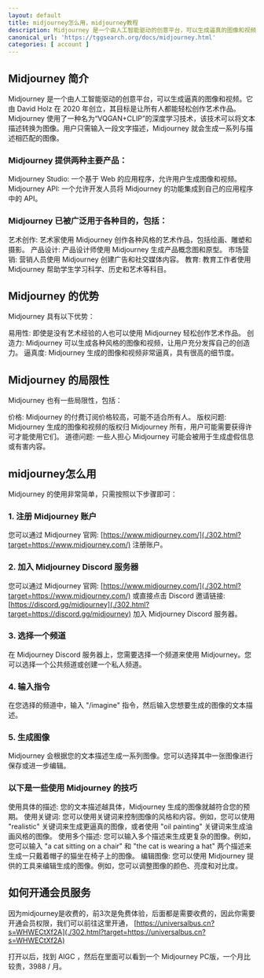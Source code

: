 ```yaml
---
layout: default
title: midjourney怎么用，midjourney教程
description: Midjourney 是一个由人工智能驱动的创意平台，可以生成逼真的图像和视频。它由 David Holz 在 2020 年创立，其目标是让所有人都能轻松创作艺术作品。现当今大家都想尝试体验 midjourney，但是不知道如何使用，本文就教大家如何使用。
canonical_url: 'https://tggsearch.org/docs/midjourney.html'
categories: [ account ]
---
```


## Midjourney 简介
Midjourney 是一个由人工智能驱动的创意平台，可以生成逼真的图像和视频。它由 David Holz 在 2020 年创立，其目标是让所有人都能轻松创作艺术作品。
Midjourney 使用了一种名为“VQGAN+CLIP”的深度学习技术，该技术可以将文本描述转换为图像。用户只需输入一段文字描述，Midjourney 就会生成一系列与描述相匹配的图像。

### Midjourney 提供两种主要产品：
Midjourney Studio: 一个基于 Web 的应用程序，允许用户生成图像和视频。
Midjourney API: 一个允许开发人员将 Midjourney 的功能集成到自己的应用程序中的 API。

### Midjourney 已被广泛用于各种目的，包括：
艺术创作: 艺术家使用 Midjourney 创作各种风格的艺术作品，包括绘画、雕塑和摄影。
产品设计: 产品设计师使用 Midjourney 生成产品概念图和原型。
市场营销: 营销人员使用 Midjourney 创建广告和社交媒体内容。
教育: 教育工作者使用 Midjourney 帮助学生学习科学、历史和艺术等科目。

## Midjourney 的优势
Midjourney 具有以下优势：

易用性: 即使是没有艺术经验的人也可以使用 Midjourney 轻松创作艺术作品。
创造力: Midjourney 可以生成各种风格的图像和视频，让用户充分发挥自己的创造力。
逼真度: Midjourney 生成的图像和视频非常逼真，具有很高的细节度。

## Midjourney 的局限性
Midjourney 也有一些局限性，包括：

价格: Midjourney 的付费订阅价格较高，可能不适合所有人。
版权问题: Midjourney 生成的图像和视频的版权归 Midjourney 所有，用户可能需要获得许可才能使用它们。
道德问题: 一些人担心 Midjourney 可能会被用于生成虚假信息或有害内容。

## midjourney怎么用
Midjourney 的使用非常简单，只需按照以下步骤即可：

### 1. 注册 Midjourney 账户
您可以通过 Midjourney 官网: [https://www.midjourney.com/](./302.html?target=https://www.midjourney.com/) 注册账户。

### 2. 加入 Midjourney Discord 服务器
您可以通过 Midjourney 官网:  [https://www.midjourney.com/](./302.html?target=https://www.midjourney.com/)  或直接点击 Discord 邀请链接: [https://discord.gg/midjourney](./302.html?target=https://discord.gg/midjourney) 加入 Midjourney Discord 服务器。

### 3. 选择一个频道
在 Midjourney Discord 服务器上，您需要选择一个频道来使用 Midjourney。您可以选择一个公共频道或创建一个私人频道。

### 4. 输入指令
在您选择的频道中，输入 "/imagine" 指令，然后输入您想要生成的图像的文本描述。

### 5. 生成图像
Midjourney 会根据您的文本描述生成一系列图像。您可以选择其中一张图像进行保存或进一步编辑。

### 以下是一些使用 Midjourney 的技巧
使用具体的描述: 您的文本描述越具体，Midjourney 生成的图像就越符合您的预期。
使用关键词: 您可以使用关键词来控制图像的风格和内容。例如，您可以使用 "realistic" 关键词来生成更逼真的图像，或者使用 "oil painting" 关键词来生成油画风格的图像。
使用多个描述: 您可以输入多个描述来生成更复杂的图像。例如，您可以输入 "a cat sitting on a chair" 和 "the cat is wearing a hat" 两个描述来生成一只戴着帽子的猫坐在椅子上的图像。
编辑图像: 您可以使用 Midjourney 提供的工具来编辑生成的图像。例如，您可以调整图像的颜色、亮度和对比度。

## 如何开通会员服务
因为midjourney是收费的，前3次是免费体验，后面都是需要收费的，因此你需要开通会员权限，我们可以前往这里开通，
[https://universalbus.cn?s=WHWECtXf2A](./302.html?target=https://universalbus.cn?s=WHWECtXf2A)

打开以后，找到 AIGC ，然后在里面可以看到一个 Midjourney PC版，一个月比较贵，3988 / 月。
